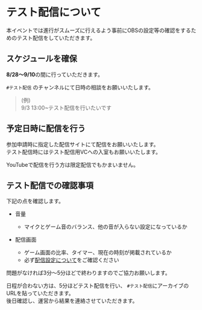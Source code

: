 # テスト配信について

本イベントでは進行がスムーズに行えるよう事前にOBSの設定等の確認をするためのテスト配信をしていただきます。

## スケジュールを確保

**8/28〜9/10**の間に行っていただきます。

`#テスト配信` のチャンネルにて日時の相談をお願いいたします。

> (例)  
> 9/3 13:00~テスト配信を行いたいです

## 予定日時に配信を行う

参加申請時に指定した配信サイトにて配信をお願いいたします。  
テスト配信時にはテスト配信用VCへの入室もお願いいたします。  
  
YouTubeで配信を行う方は限定配信でもかまいません。  
  
## テスト配信での確認事項

下記の点を確認します。

- 音量
  - マイクとゲーム音のバランス、他の音が入らない設定になっているか

- 配信画面
  - ゲーム画面の比率、タイマー、現在の時刻が掲載されているか
  - 必ず[配信設定について](./runner_4.md)をご確認ください

問題がなければ3分〜5分ほどで終わりますのでご協力お願いします。

日程が合わない方は、5分ほどテスト配信を行い、 `#テスト配信`にアーカイブのURLを貼っていただきます。  
後日確認し、運営から結果を連絡させていただきます。
